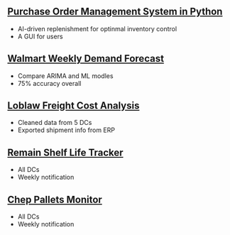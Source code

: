 
## [Purchase Order Management System in Python](https://laoyuanx.github.io/portfolio/)
- AI-driven replenishment for optinmal inventory control
- A GUI for users

## [Walmart Weekly Demand Forecast](https://laoyuanx.github.io/portfolio/)
- Compare ARIMA and ML modles
- 75% accuracy overall

## [Loblaw Freight Cost Analysis](https://laoyuanx.github.io/portfolio/)
- Cleaned data from 5 DCs
- Exported shipment info from ERP

## [Remain Shelf Life Tracker](https://laoyuanx.github.io/portfolio/)
- All DCs
- Weekly notification

## [Chep Pallets Monitor](https://laoyuanx.github.io/portfolio/)
- All DCs
- Weekly notification
